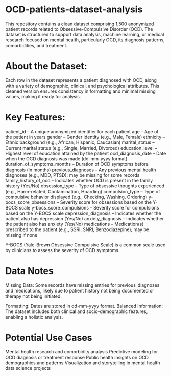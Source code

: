 # OCD-patients-dataset-analysis

This repository contains a clean dataset comprising 1,500 anonymized patient records related to Obsessive-Compulsive Disorder (OCD). The dataset is structured to support data analysis, machine learning, or medical research focused on mental health, particularly OCD, its diagnosis patterns, comorbidities, and treatment.

# About the Dataset:

Each row in the dataset represents a patient diagnosed with OCD, along with a variety of demographic, clinical, and psychological attributes. This cleaned version ensures consistency in formatting and minimal missing values, making it ready for analysis.

# Key Features:

patient_id – A unique anonymized identifier for each patient
age – Age of the patient in years
gender – Gender identity (e.g., Male, Female)
ethnicity – Ethnic background (e.g., African, Hispanic, Caucasian)
marital_status – Current marital status (e.g., Single, Married, Divorced)
education_level – Highest level of education attained by the patient
ocd_diagnosis_date – Date when the OCD diagnosis was made (dd-mm-yyyy format)
duration_of_symptoms_months – Duration of OCD symptoms before diagnosis (in months)
previous_diagnoses – Any previous mental health diagnoses (e.g., MDD, PTSD); may be missing for some records
family_history_of_ocd – Indicates whether OCD is present in the family history (Yes/No)
obsession_type – Type of obsessive thoughts experienced (e.g., Harm-related, Contamination, Hoarding)
compulsion_type – Type of compulsive behavior displayed (e.g., Checking, Washing, Ordering)
y-bocs_score_obsessions – Severity score for obsessions based on the Y-BOCS scale
y-bocs_score_compulsions – Severity score for compulsions based on the Y-BOCS scale
depression_diagnosis – Indicates whether the patient also has depression (Yes/No)
anxiety_diagnosis – Indicates whether the patient also has anxiety (Yes/No)
medications – Medication(s) prescribed to the patient (e.g., SSRI, SNRI, Benzodiazepine); may be missing if none

Y-BOCS (Yale-Brown Obsessive Compulsive Scale) is a common scale used by clinicians to assess the severity of OCD symptoms.

# Data Notes

Missing Data: Some records have missing entries for previous_diagnoses and medications, likely due to patient history not being documented or therapy not being initiated.

Formatting: Dates are stored in dd-mm-yyyy format.
Balanced Information: The dataset includes both clinical and socio-demographic features, enabling a holistic analysis.

# Potential Use Cases

Mental health research and comorbidity analysis
Predictive modeling for OCD diagnosis or treatment response
Public health insights on OCD demographics and patterns
Visualization and storytelling in mental health data science projects
